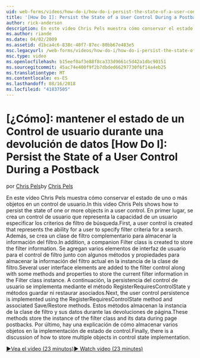 ```yaml
---
uid: web-forms/videos/how-do-i/how-do-i-persist-the-state-of-a-user-control-during-a-postback
title: '[How Do I]: Persist the State of a User Control During a Postback | Microsoft Docs'
author: rick-anderson
description: En este vídeo Chris Pels muestra cómo conservar el estado de uno o más objetos en un control de usuario. En primer lugar, se crea un control de usuario que representa el abilit...
ms.author: riande
ms.date: 04/02/2009
ms.assetid: d1bca4c6-838c-40f7-87ec-80bb67e483e5
msc.legacyurl: /web-forms/videos/how-do-i/how-do-i-persist-the-state-of-a-user-control-during-a-postback
msc.type: video
ms.openlocfilehash: b15eef0af3e88f8ca333d9661c5d42a1dbc90151
ms.sourcegitcommit: 45ac74e400f9f2b7dbded66297730f6f14a4eb25
ms.translationtype: MT
ms.contentlocale: es-ES
ms.lasthandoff: 08/16/2018
ms.locfileid: "41837505"
---
```

<a name="how-do-i-persist-the-state-of-a-user-control-during-a-postback"></a>[¿Cómo]: mantener el estado de un Control de usuario durante una devolución de datos
[How Do I]: Persist the State of a User Control During a Postback
====================
<span data-ttu-id="28b57-104">por [Chris Pels](https://twitter.com/chrispels)</span><span class="sxs-lookup"><span data-stu-id="28b57-104">by [Chris Pels](https://twitter.com/chrispels)</span></span>

<span data-ttu-id="28b57-105">En este vídeo Chris Pels muestra cómo conservar el estado de uno o más objetos en un control de usuario.</span><span class="sxs-lookup"><span data-stu-id="28b57-105">In this video Chris Pels shows how to persist the state of one or more objects in a user control.</span></span> <span data-ttu-id="28b57-106">En primer lugar, se crea un control de usuario que representa la capacidad de un usuario especificar los criterios de filtro de búsqueda.</span><span class="sxs-lookup"><span data-stu-id="28b57-106">First, a user control is created that represents the ability for a user to specify filter criteria for a search.</span></span> <span data-ttu-id="28b57-107">Además, se crea un clase de filtro complementario para almacenar la información del filtro.</span><span class="sxs-lookup"><span data-stu-id="28b57-107">In addition, a companion Filter class is created to store the filter information.</span></span> <span data-ttu-id="28b57-108">Se agregan varios elementos de interfaz de usuario para el control de filtro junto con algunos métodos y propiedades para almacenar la información del filtro actual en la instancia de la clase de filtro.</span><span class="sxs-lookup"><span data-stu-id="28b57-108">Several user interface elements are added to the filter control along with some methods and properties to store the current filter information in the Filter class instance.</span></span> <span data-ttu-id="28b57-109">A continuación, la persistencia del control de usuario se implementa mediante el método RegisterRequiresControlState y métodos guardar ni restaurar asociados.</span><span class="sxs-lookup"><span data-stu-id="28b57-109">Next, the user control persistence is implemented using the RegisterRequiresControlState method and associated Save/Restore methods.</span></span> <span data-ttu-id="28b57-110">Estos métodos almacenan la instancia de la clase de filtro y sus datos durante las devoluciones de página.</span><span class="sxs-lookup"><span data-stu-id="28b57-110">These methods store the instance of the filter class and its data during page postbacks.</span></span> <span data-ttu-id="28b57-111">Por último, hay una explicación de cómo almacenar varios objetos en la implementación de estado de control.</span><span class="sxs-lookup"><span data-stu-id="28b57-111">Finally, there is a discussion of how to store multiple objects in control state implementation.</span></span>

[<span data-ttu-id="28b57-112">&#9654;Vea el vídeo (23 minutos)</span><span class="sxs-lookup"><span data-stu-id="28b57-112">&#9654; Watch video (23 minutes)</span></span>](https://channel9.msdn.com/Blogs/ASP-NET-Site-Videos/how-do-i-persist-the-state-of-a-user-control-during-a-postback)
